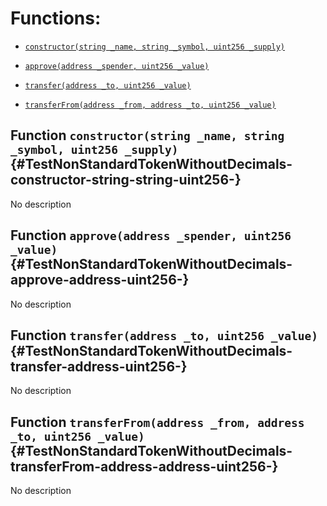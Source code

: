# Functions:

- [`constructor(string _name, string _symbol, uint256 _supply)`](#TestNonStandardTokenWithoutDecimals-constructor-string-string-uint256-)

- [`approve(address _spender, uint256 _value)`](#TestNonStandardTokenWithoutDecimals-approve-address-uint256-)

- [`transfer(address _to, uint256 _value)`](#TestNonStandardTokenWithoutDecimals-transfer-address-uint256-)

- [`transferFrom(address _from, address _to, uint256 _value)`](#TestNonStandardTokenWithoutDecimals-transferFrom-address-address-uint256-)

## Function `constructor(string _name, string _symbol, uint256 _supply)` {#TestNonStandardTokenWithoutDecimals-constructor-string-string-uint256-}

No description

## Function `approve(address _spender, uint256 _value)` {#TestNonStandardTokenWithoutDecimals-approve-address-uint256-}

No description

## Function `transfer(address _to, uint256 _value)` {#TestNonStandardTokenWithoutDecimals-transfer-address-uint256-}

No description

## Function `transferFrom(address _from, address _to, uint256 _value)` {#TestNonStandardTokenWithoutDecimals-transferFrom-address-address-uint256-}

No description
